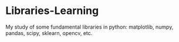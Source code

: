 # Libraries-Learning
My study of some fundamental libraries in python: matplotlib, numpy, pandas, scipy, sklearn, opencv, etc.
